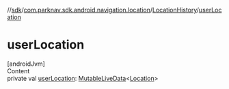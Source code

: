 //[sdk](../../../index.md)/[com.parknav.sdk.android.navigation.location](../index.md)/[LocationHistory](index.md)/[userLocation](user-location.md)



# userLocation  
[androidJvm]  
Content  
private val [userLocation](user-location.md): [MutableLiveData](https://developer.android.com/reference/kotlin/androidx/lifecycle/MutableLiveData.html)<[Location](https://developer.android.com/reference/kotlin/android/location/Location.html)>  



